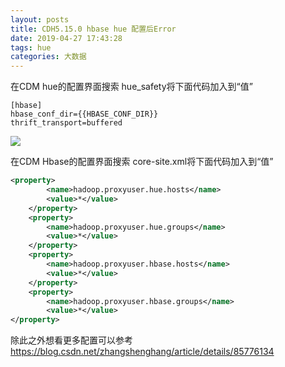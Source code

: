 ```yaml
---
layout: posts
title: CDH5.15.0 hbase hue 配置后Error
date: 2019-04-27 17:43:28
tags: hue
categories: 大数据
---
```


在CDM hue的配置界面搜索 hue_safety将下面代码加入到“值”

```shell
[hbase]
hbase_conf_dir={{HBASE_CONF_DIR}}
thrift_transport=buffered
```

![](https://i.loli.net/2019/06/30/5d18569ef1e8014353.jpg)

在CDM Hbase的配置界面搜索 core-site.xml将下面代码加入到“值”

```xml
<property>
		<name>hadoop.proxyuser.hue.hosts</name>
		<value>*</value>
	</property>
	<property>
		<name>hadoop.proxyuser.hue.groups</name>
		<value>*</value>
	</property>
	<property>
		<name>hadoop.proxyuser.hbase.hosts</name>
		<value>*</value>
	</property>
	<property>
		<name>hadoop.proxyuser.hbase.groups</name>
		<value>*</value>
</property>
```

除此之外想看更多配置可以参考 https://blog.csdn.net/zhangshenghang/article/details/85776134